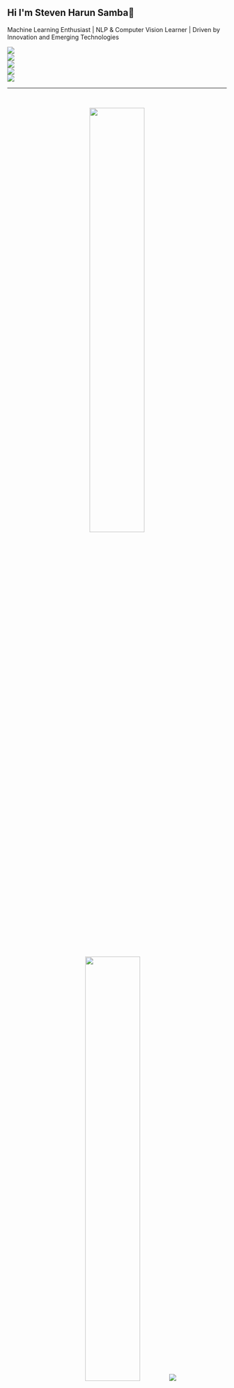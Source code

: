 ## Hi I'm Steven Harun Samba👋
<p>Machine Learning Enthusiast | NLP & Computer Vision Learner | Driven by Innovation and Emerging Technologies</p>

  <div align="left">
    <img src="https://skillicons.dev/icons?i=python,php,scikitlearn,anaconda" />
    <br>
    <img src="https://skillicons.dev/icons?i=css,html,tailwind" />
    <br>
    <img src="https://skillicons.dev/icons?i=laravel,flask," />
    <br>
    <img src="https://skillicons.dev/icons?i=selenium" />
    <br>
    <img src="https://skillicons.dev/icons?i=mysql,sqlite" />

</div>

</p>


<hr></hr>

<br>


<p align="center">
  <img height="50%" width="auto" src ="https://github-readme-stats.vercel.app/api?username=stevenharun&show_icons=true&count_private=true&theme=tokyonight&hide_border=true&hide=issues,contribs&bg_color=00000000">
  <img height="50%" width="auto" src ="https://github-readme-stats.vercel.app/api/top-langs/?username=stevenharun&layout=compact&hide_border=true&theme=tokyonight&bg_color=00000000">
  <img src ="https://github-readme-streak-stats.herokuapp.com?user=stevenharun&theme=tokyonight&hide_border=true&background=FFFFFF00">
</p>

<br>
